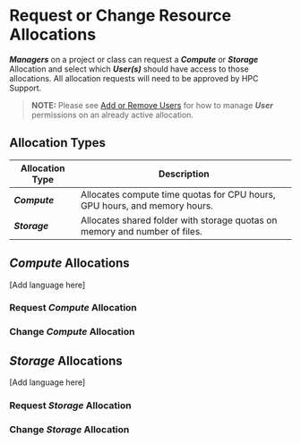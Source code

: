 # Request or Change Resource Allocations

***Managers*** on a project or class can request a ***Compute*** or ***Storage*** Allocation and select which ***User(s)*** should have access to those allocations. All allocation requests will need to be approved by HPC Support.

> **NOTE:**
> Please see [Add or Remove Users](https://southernmethodistuniversity.github.io/hpc_docs/coldfront/add_remove_users.html) for how to manage ***User*** permissions on an already active allocation.

## Allocation Types

| Allocation Type | Description |
| -------- | ------- |
| ***Compute*** | Allocates compute time quotas for CPU hours, GPU hours, and memory hours. |
| ***Storage*** | Allocates shared folder with storage quotas on memory and number of files. |

## ***Compute*** Allocations

[Add language here]

### Request ***Compute*** Allocation

### Change ***Compute*** Allocation

## ***Storage*** Allocations

[Add language here]

### Request ***Storage*** Allocation

### Change ***Storage*** Allocation